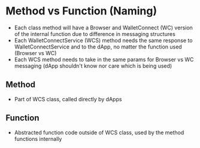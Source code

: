 # Method vs Function (Naming)
  - Each class method will have a Browser and WalletConnect (WC) version of the internal function due to difference in messaging structures
  - Each WalletConnectService (WCS) method needs the same response to WalletConnectService and to the dApp, no matter the function used (Browser vs WC)
  - Each WCS method needs to take in the same params for Browser vs WC messaging (dApp shouldn't know nor care which is being used)
## Method
  - Part of WCS class, called directly by dApps
## Function
  - Abstracted function code outside of WCS class, used by the method functions internally